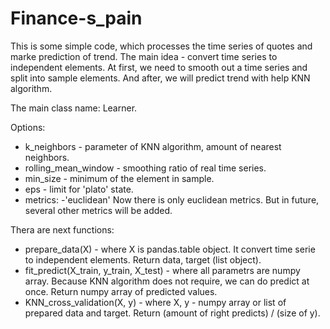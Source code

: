 # Finance-s_pain
This is some simple code, which processes the time series of quotes and marke prediction of trend.
The main idea - convert time series to independent elements. At first, we need to smooth out a time series and split 
into sample elements. And after, we will predict trend with help KNN algorithm.

The main class name: Learner. 

Options:
 - k_neighbors - parameter of KNN algorithm, amount of nearest neighbors.
 - rolling_mean_window - smoothing ratio of real time series.
 - min_size - minimum of the element in sample.
 - eps  - limit for 'plato' state.
 - metrics:
  -'euclidean'
 Now there is only euclidean metrics. But in future, several other metrics will be added.

Thera are next functions:
* prepare_data(X) - where X is pandas.table object.
It convert time serie to independent elements. Return data, target (list object).
* fit_predict(X_train, y_train, X_test) - where all parametrs are numpy array.
Because KNN algorithm does not require, we can do predict at once. Return numpy array of predicted values.
* KNN_cross_validation(X, y) - where X, y - numpy array or list of prepared data and target.
Return (amount of right predicts) / (size of y).

